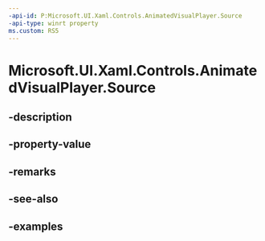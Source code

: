 ```yaml
---
-api-id: P:Microsoft.UI.Xaml.Controls.AnimatedVisualPlayer.Source
-api-type: winrt property
ms.custom: RS5
---
```


<!-- Property syntax.
public IAnimatedVisualSource Source { get;  set; }
-->

# Microsoft.UI.Xaml.Controls.AnimatedVisualPlayer.Source

## -description

## -property-value

## -remarks

## -see-also

## -examples

